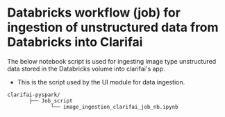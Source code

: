 # Databricks workflow (job) for ingestion of unstructured data from Databricks into Clarifai 

The below notebook script is used for ingesting image type unstructured data stored in the Databricks volume into clarifai's app.
 * This is the script used by the UI module for data ingestion. 
   
 ```
clarifai-pyspark/
        ├── Job_script
               └── image_ingestion_clarifai_job_nb.ipynb
```





